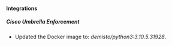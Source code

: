 #### Integrations
##### Cisco Umbrella Enforcement
- Updated the Docker image to: *demisto/python3:3.10.5.31928*.
